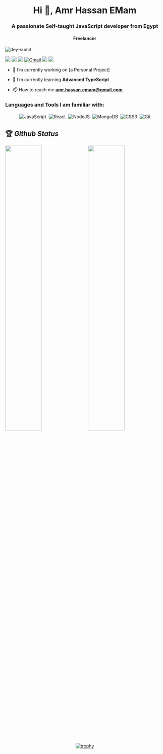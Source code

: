 <h1 align="center">Hi 👋, Amr Hassan EMam</h1>
<h3 align="center">A passionate Self-taught JavaScript developer from Egypt</h3>
<h4 align="center">Freelancer</h4>

<p align="left"> <img src="https://komarev.com/ghpvc/?username=dey-sumit&label=Profile%20views&color=0e75b6&style=flat" alt="dey-sumit" /> </p>


[<img src="https://img.shields.io/twitter/follow/sumit_zip?logo=twitter&style=for-the-badge" />](https://twitter.com/sumit_zip)
 [<img src="https://img.shields.io/youtube/channel/views/UClW8d1f5m0QAE_Ig024EP6A?logo=youtube&style=for-the-badge">](https://www.youtube.com/c/BackbenchCoder)
[<img src="https://img.shields.io/github/followers/Dey-Sumit?logo=github&style=for-the-badge&logoColor=white">](https://github.com/Dey-Sumit)
[<img alt="Gmail" src="https://img.shields.io/badge/Gmail-D14836?style=for-the-badge&logo=gmail&logoColor=white" />](mailto:dev.sumitdey@gmail.com)
[<img src="https://img.shields.io/badge/linkedin-%230077B5.svg?&style=for-the-badge&logo=linkedin&logoColor=white">](https://www.linkedin.com/in/code-sumit/)
[<img src="https://img.shields.io/badge/Portfolio-%23000000.svg?&style=for-the-badge">](https://sumitdey.tech)


- 🔭 I’m currently working on [a Personal Project]

- 🌱 I’m currently learning **Advanced TypeScript**
<!-- TODO -->
<!-- - 👨‍💻 All of my projects are available at [sumitdey.tech](https://sumitdey.tech) -->
<!-- - 📄 The project that got me my current job, without being interview : [Sumit-Job](https://sumit-job.vercel.app) -->

- 📫 How to reach me **amr.hassan.emam@gmail.com**

<h3 align="left">Languages and Tools I am familiar with:</h3>

<p align="center">

<img alt="JavaScript" src="https://img.shields.io/badge/javascript%20-%23323330.svg?&style=for-the-badge&logo=javascript&logoColor=%23F7DF1E" style="margin:2px;"/>
<img alt="React" src="https://img.shields.io/badge/react%20-%2320232a.svg?&style=for-the-badge&logo=react&logoColor=%2361DAFB" style="margin:2px;"/>
<img alt="NodeJS" src="https://img.shields.io/badge/node.js%20-%2343853D.svg?&style=for-the-badge&logo=node.js&logoColor=white" style="margin:2px;"/>
<img alt="MongoDB" src ="https://img.shields.io/badge/MongoDB-%234ea94b.svg?&style=for-the-badge&logo=mongodb&logoColor=white" style="margin:2px;"/>
<img alt="CSS3" src="https://img.shields.io/badge/css3%20-%231572B6.svg?&style=for-the-badge&logo=css3&logoColor=white" style="margin:2px;"/>
<img alt="Git" src="https://img.shields.io/badge/git%20-%23F05033.svg?&style=for-the-badge&logo=git&logoColor=white" style="margin:2px;"/>

<!-- <img alt="Bootstrap" src="https://img.shields.io/badge/bootstrap%20-%23563D7C.svg?&style=for-the-badge&logo=bootstrap&logoColor=white" style="margin:2px;"/> -->
<!-- <img alt="Python" src="https://img.shields.io/badge/python%20-%2314354C.svg?&style=for-the-badge&logo=python&logoColor=white" style="margin:2px;"/> -->
<br/>
</p>

## 🏆 *Github Status*

<img  src="https://github-readme-stats.vercel.app/api?username=Dey-Sumit&show_icons=true&hide_border=true&theme=dark" width="48%" align="right" >
<img  src="https://github-readme-streak-stats.herokuapp.com/?user=Dey-Sumit&theme=dark" width="48%" >
<br>
<div align="center">

[![trophy](https://github-profile-trophy.vercel.app/?username=Dey-Sumit&rank=S,AAA,AA,A&theme=juicyfresh&margin-w=15)](https://github.com/ryo-ma/github-profile-trophy)
</div>
